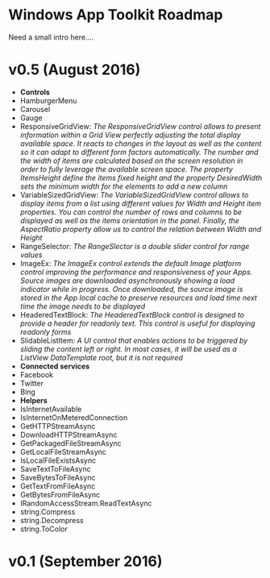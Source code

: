 # Windows App Toolkit Roadmap

Need a small intro here....

# v0.5 (August 2016)
* **Controls**
 * HamburgerMenu
 * Carousel
 * Gauge
 * ResponsiveGridView: *The ResponsiveGridView control allows to present information within a Grid View perfectly adjusting the total display available space. It reacts to changes in the layout as well as the content so it can adapt to different form factors automatically. The number and the width of items are calculated based on the screen resolution in order to fully leverage the available screen space. The property ItemsHeight define the items fixed height and the property DesiredWidth sets the minimum width for the elements to add a new column*
 * VariableSizedGridView: *The VariableSizedGridView control allows to display items from a list using different values for Width and Height item properties. You can control the number of rows and columns to be displayed as well as the items orientation in the panel. Finally, the AspectRatio property allow us to control the relation between Width and Height*
 * RangeSelector: *The RangeSlector is a double slider control for range values*
 * ImageEx: *The ImageEx control extends the default Image platform control improving the performance and responsiveness of your Apps. Source images are downloaded asynchronously showing a load indicator while in progress. Once downloaded, the source image is stored in the App local cache to preserve resources and load time next time the image needs to be displayed*
 * HeaderedTextBlock: *The HeaderedTextBlock control is designed to provide a header for readonly text. This control is useful for displaying readonly forms*
 * SlidableListItem: *A UI control that enables actions to be triggered by sliding the content left or right. In most cases, it will be used as a ListView DataTemplate root, but it is not required*
* **Connected services**
 * Facebook
 * Twitter
 * Bing
* **Helpers**
 * IsInternetAvailable
 * IsInternetOnMeteredConnection
 * GetHTTPStreamAsync
 * DownloadHTTPStreamAsync
 * GetPackagedFileStreamAsync
 * GetLocalFileStreamAsync
 * IsLocalFileExistsAsync
 * SaveTextToFileAsync
 * SaveBytesToFileAsync
 * GetTextFromFileAsync
 * GetBytesFromFileAsync
 * IRandomAccessStream.ReadTextAsync
 * string.Compress
 * string.Decompress
 * string.ToColor
  
# v0.1 (September 2016)

